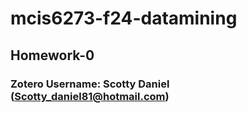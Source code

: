 # mcis6273-f24-datamining

## Homework-0

### Zotero Username: Scotty Daniel (Scotty_daniel81@hotmail.com)

